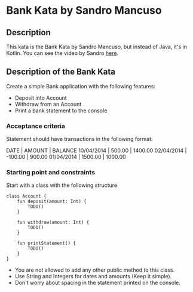 # Bank Kata by Sandro Mancuso

## Description
This kata is the Bank Kata by Sandro Mancuso, but instead of Java, it's in Kotlin.
You can see the video by Sandro [here](https://www.youtube.com/watch?v=XHnuMjah6ps).

## Description of the Bank Kata
Create a simple Bank application with the following features:
- Deposit into Account
- Withdraw from an Account
- Print a bank statement to the console

### Acceptance criteria

Statement should have transactions in the following format:

DATE       | AMOUNT | BALANCE
10/04/2014 | 500.00  | 1400.00
02/04/2014 | -100.00 | 900.00
01/04/2014 | 1500.00 | 1000.00

### Starting point and constraints

Start with a class with the following structure
```
class Account {
    fun deposit(amount: Int) {
        TODO()
    }
    
    fun withdraw(amount: Int) {
        TODO()
    }
    
    fun printStatement() {
        TODO()
    }
}
```

- You are not allowed to add any other public method to this class.
- Use String and Integers for dates and amounts (Keep it simple).
- Don't worry about spacing in the statement printed on the console.
